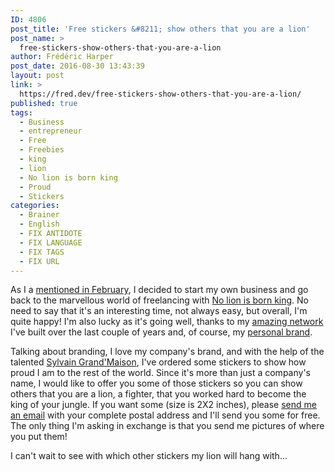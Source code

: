```yaml
---
ID: 4806
post_title: 'Free stickers &#8211; show others that you are a lion'
post_name: >
  free-stickers-show-others-that-you-are-a-lion
author: Frédéric Harper
post_date: 2016-08-30 13:43:39
layout: post
link: >
  https://fred.dev/free-stickers-show-others-that-you-are-a-lion/
published: true
tags:
  - Business
  - entrepreneur
  - Free
  - Freebies
  - king
  - lion
  - No lion is born king
  - Proud
  - Stickers
categories:
  - Brainer
  - English
  - FIX ANTIDOTE
  - FIX LANGUAGE
  - FIX TAGS
  - FIX URL
---
```

As I a <a href="https://fred.dev/open-for-new-contracts/">mentioned in February</a>, I decided to start my own business and go back to the marvellous world of freelancing with <a href="https://nolionisbornking.com">No lion is born king</a>. No need to say that it's an interesting time, not always easy, but overall, I'm quite happy! I'm also lucky as it's going well, thanks to my <a href="https://www.linkedin.com/in/fredericharper">amazing network</a> I've built over the last couple of years and, of course, my <a href="https://www.amazon.com/Success-Programming-Recognition-Influence-Personal-ebook/dp/B01JC1ML5Y/">personal brand</a>.

Talking about branding, I love my company's brand, and with the help of the talented <a href="https://fono.ca/">Sylvain Grand'Maison</a>, I've ordered some stickers to show how proud I am to the rest of the world. Since it's more than just a company's name, I would like to offer you some of those stickers so you can show others that you are a lion, a fighter, that you worked hard to become the king of your jungle. If you want some (size is 2X2 inches), please <a href="mailto:fharper@nolionisbornking.com?subject=NLIBK stickers">send me an email</a> with your complete postal address and I'll send you some for free. The only thing I'm asking in exchange is that you send me pictures of where you put them!

I can't wait to see with which other stickers my lion will hang with...
